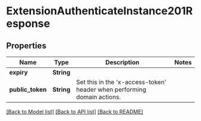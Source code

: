# ExtensionAuthenticateInstance201Response

## Properties

Name | Type | Description | Notes
------------ | ------------- | ------------- | -------------
**expiry** | **String** |  | 
**public_token** | **String** | Set this in the 'x-access-token' header when performing domain actions. | 

[[Back to Model list]](../README.md#documentation-for-models) [[Back to API list]](../README.md#documentation-for-api-endpoints) [[Back to README]](../README.md)


